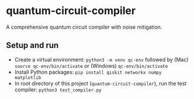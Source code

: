 # quantum-circuit-compiler
A comprehensive quantum circuit compiler with noise mitigation.

## Setup and run
- Create a virtual environment: `python3 -m venv qc-env` followed by (Mac) `source qc-env/bin/activate` or (Windows) `qc-env/bin/activate`
- Install Python packages: `pip install qiskit networkx numpy matplotlib`
- In root directory of this project (`quantum-circuit-compiler`), run the test compiler: `python3 test_compiler.py`
